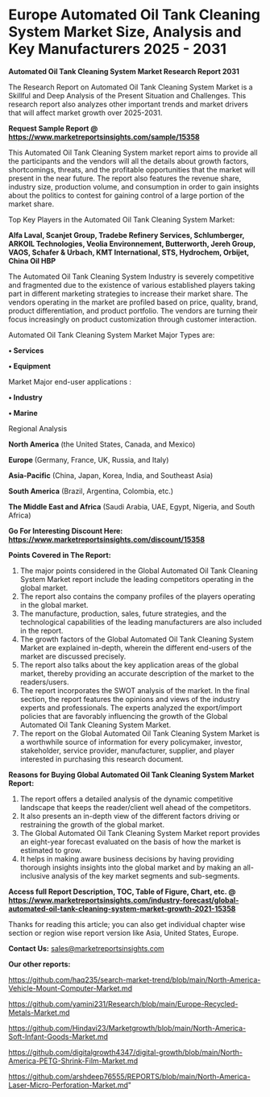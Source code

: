 # Europe Automated Oil Tank Cleaning System Market Size, Analysis and Key Manufacturers 2025 - 2031

<strong>Automated Oil Tank Cleaning System Market Research Report 2031</strong>

The Research Report on Automated Oil Tank Cleaning System Market is a Skillful and Deep Analysis of the Present Situation and Challenges. This research report also analyzes other important trends and market drivers that will affect market growth over 2025-2031.

<strong>Request Sample Report @ <a href=https://www.marketreportsinsights.com/sample/15358>https://www.marketreportsinsights.com/sample/15358</a></strong>

This Automated Oil Tank Cleaning System market report aims to provide all the participants and the vendors will all the details about growth factors, shortcomings, threats, and the profitable opportunities that the market will present in the near future. The report also features the revenue share, industry size, production volume, and consumption in order to gain insights about the politics to contest for gaining control of a large portion of the market share.

Top Key Players in the Automated Oil Tank Cleaning System Market:

<strong>Alfa Laval, Scanjet Group, Tradebe Refinery Services, Schlumberger, ARKOIL Technologies, Veolia Environnement, Butterworth, Jereh Group, VAOS, Schafer & Urbach, KMT International, STS, Hydrochem, Orbijet, China Oil HBP</strong>

The Automated Oil Tank Cleaning System Industry is severely competitive and fragmented due to the existence of various established players taking part in different marketing strategies to increase their market share. The vendors operating in the market are profiled based on price, quality, brand, product differentiation, and product portfolio. The vendors are turning their focus increasingly on product customization through customer interaction.

Automated Oil Tank Cleaning System Market Major Types are:

<strong>• Services

• Equipment</strong>

Market Major end-user applications :

<strong>• Industry

• Marine</strong>

Regional Analysis

</u><strong><b>North America</b></strong> (the United States, Canada, and Mexico)

<strong><b>Europe </b></strong>(Germany, France, UK, Russia, and Italy)

<strong><b>Asia-Pacific</b></strong> (China, Japan, Korea, India, and Southeast Asia)

<strong><b>South America</b></strong> (Brazil, Argentina, Colombia, etc.)

<strong><b>The Middle East and Africa</b></strong> (Saudi Arabia, UAE, Egypt, Nigeria, and South Africa)

<strong>Go For Interesting Discount Here: <a href=https://www.marketreportsinsights.com/discount/15358>https://www.marketreportsinsights.com/discount/15358</a></strong>

<strong>Points Covered in The Report:</strong>
<ol>
  <li>The major points considered in the Global Automated Oil Tank Cleaning System Market report include the leading competitors operating in the global market.</li>
  <li>The report also contains the company profiles of the players operating in the global market.</li>
  <li>The manufacture, production, sales, future strategies, and the technological capabilities of the leading manufacturers are also included in the report.</li>
  <li>The growth factors of the Global Automated Oil Tank Cleaning System Market are explained in-depth, wherein the different end-users of the market are discussed precisely.</li>
  <li>The report also talks about the key application areas of the global market, thereby providing an accurate description of the market to the readers/users.</li>
  <li>The report incorporates the SWOT analysis of the market. In the final section, the report features the opinions and views of the industry experts and professionals. The experts analyzed the export/import policies that are favorably influencing the growth of the Global Automated Oil Tank Cleaning System Market.</li>
  <li>The report on the Global Automated Oil Tank Cleaning System Market is a worthwhile source of information for every policymaker, investor, stakeholder, service provider, manufacturer, supplier, and player interested in purchasing this research document.</li>
</ol>
<strong>Reasons for Buying Global Automated Oil Tank Cleaning System Market Report:</strong>

<ol>
  <li>The report offers a detailed analysis of the dynamic competitive landscape that keeps the reader/client well ahead of the competitors.</li>
  <li>It also presents an in-depth view of the different factors driving or restraining the growth of the global market.</li>
  <li>The Global Automated Oil Tank Cleaning System Market report provides an eight-year forecast evaluated on the basis of how the market is estimated to grow.</li>
  <li>It helps in making aware business decisions by having providing thorough insights insights into the global market and by making an all-inclusive analysis of the key market segments and sub-segments.</li>
</ol>
<strong>Access full Report Description, TOC, Table of Figure, Chart, etc. @ <a href=https://www.marketreportsinsights.com/industry-forecast/global-automated-oil-tank-cleaning-system-market-growth-2021-15358>https://www.marketreportsinsights.com/industry-forecast/global-automated-oil-tank-cleaning-system-market-growth-2021-15358</a></strong>


Thanks for reading this article; you can also get individual chapter wise section or region wise report version like Asia, United States, Europe.

<strong>Contact Us:</strong>
sales@marketreportsinsights.com

<strong>Our other reports:</strong>

<a href=https://github.com/haq235/search-market-trend/blob/main/North-America-Vehicle-Mount-Computer-Market.md>https://github.com/haq235/search-market-trend/blob/main/North-America-Vehicle-Mount-Computer-Market.md</a>

<a href=https://github.com/yamini231/Research/blob/main/Europe-Recycled-Metals-Market.md>https://github.com/yamini231/Research/blob/main/Europe-Recycled-Metals-Market.md</a>

<a href=https://github.com/Hindavi23/Marketgrowth/blob/main/North-America-Soft-Infant-Goods-Market.md>https://github.com/Hindavi23/Marketgrowth/blob/main/North-America-Soft-Infant-Goods-Market.md</a>

<a href=https://github.com/digitalgrowth4347/digital-growth/blob/main/North-America-PETG-Shrink-Film-Market.md>https://github.com/digitalgrowth4347/digital-growth/blob/main/North-America-PETG-Shrink-Film-Market.md</a>

<a href=https://github.com/arshdeep76555/REPORTS/blob/main/North-America-Laser-Micro-Perforation-Market.md>https://github.com/arshdeep76555/REPORTS/blob/main/North-America-Laser-Micro-Perforation-Market.md</a>"
